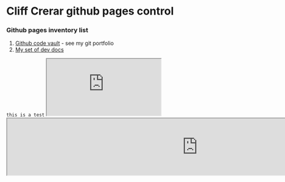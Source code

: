 # Cliff Crerar github pages control

### Github pages inventory list

1. [Github code vault](https://cliffcrerar.github.io/gitfolio/) - see my git portfolio
2. [My set of dev docs](http://http://devdocz.gq/)

<div>
  <code>this is a test</code>
  <iframe src="https://cliff-crerar.tech" name="my portal" seamless="seamless"></iframe>
    
  <iframe width="1000px" hieght="auto" src="https://www.w3schools.com/jsref/dom_obj_event.asp"></iframe>
  
  
<div>
